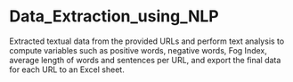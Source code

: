 # Data_Extraction_using_NLP
Extracted textual data from the provided URLs and perform text analysis to compute variables such as positive words, negative words, Fog Index, average length of words and sentences per URL, and export the final data for each URL to an Excel sheet.
